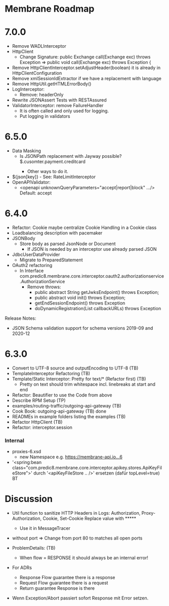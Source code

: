 # Membrane Roadmap

# 7.0.0

- Remove WADLInterceptor
- HttpClient
  - Change Signature: public Exchange call(Exchange exc) throws Exception
    =>  public void call(Exchange exc) throws Exception {
- Remove HttpClientInterceptor.setAdjustHeader(boolean) it is already in HttpClientConfiguration
- Remove xmlSessionIdExtractor if we have a replacement with language 
- Remove HttpUtil.getHTMLErrorBody()
- LogInterceptor:
  - Remove: headerOnly
- Rewrite JSONAssert Tests with RESTAssured
- ValidatorInterceptor: remove FailureHandler
  - It is often called and only used for logging.
  - Put logging in validators

# 6.5.0

- Data Masking
  - Is JSONPath replacement with Jayway possible? <mask>$.cusomter.payment.creditcard
    - Other ways to do it.
- <apiKey/>
    <scriptXX>${json[key]}</scriptXX>
  - See: RateLimitInterceptor
- OpenAPIValidator:
  - <openapi unknownQueryParameters="accept|report|block" .../>
    Default: accept

# 6.4.0

- Refactor: Cookie maybe centralize Cookie Handling in a Cookie class
- Loadbalancing description with pacemaker
- JSONBody
  - Store body as parsed JsonNode or Document
    - If JSON is needed by an interceptor use already parsed JSON
- JdbcUserDataProvider
  - Migrate to PreparedStatement
- OAuth2 refactoring
  - In Interface com.predic8.membrane.core.interceptor.oauth2.authorizationservice.AuthorizationService
    - Remove throws:
      - public abstract String getJwksEndpoint() throws Exception;
      - public abstract void init() throws Exception;
      - getEndSessionEndpoint() throws Exception
      - doDynamicRegistration(List<String> callbackURLs) throws Exception

Release Notes:
- JSON Schema validation support for schema versions 2019-09 and 2020-12

# 6.3.0

- Convert to UTF-8 source and outputEncoding to UTF-8 (TB)
- TemplateInterceptor Refactoring (TB)
- Template/Static Interceptor: Pretty for text/* (Refactor first) (TB)
  - Pretty on text should trim whitespace incl. linebreaks at start and end
- Refactor: Beautifier to use the Code from above
- Describe RPM Setup (TP)
- examples/routing-traffic/outgoing-api-gateway (TB)
- Cook Book: outgoing-api-gateway (TB) done
- READMEs in example folders listing the examples (TB)
- Refactor HttpClient (TB)
- Refactor: interceptor.session

### Internal
- proxies-6.xsd
  - new Namespace e.g. https://membrane-api.io...6
- '<spring:bean class="com.predic8.membrane.core.interceptor.apikey.stores.ApiKeyFileStore">'
  durch '<apiKeyFileStore .. />' ersetzen (dafür topLevel=true) BT

# Discussion

- Util function to sanitize HTTP Headers in Logs: Authorization, Proxy-Authorization, Cookie, Set-Cookie
  Replace value with *****
  - Use it in MessageTracer


- <api> without port => Change from port 80 to matches all open ports
- ProblemDetails: (TB)
  - When flow = RESPONSE it should always be an internal error!
- For ADRs
  - Response Flow guarantee there is a response
  - Request Flow guarantee there is a request
  - Return guarantee Response is there

- Wenn Exception/Abort passiert sofort Response mit Error setzen.
